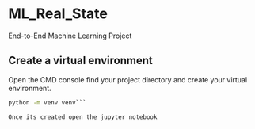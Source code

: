# ML_Real_State
End-to-End Machine Learning Project

## Create a virtual environment
Open the CMD console find your project directory and create your virtual environment.
```cmd
python -m venv venv```

Once its created open the jupyter notebook





